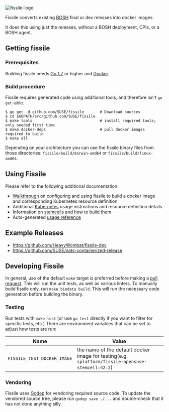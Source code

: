 
![fissile-logo](./docs/fissile-logo.png)

Fissile converts existing [BOSH] final or dev releases into docker images.

It does this using just the releases, without a BOSH deployment, CPIs, or a BOSH
agent.

[BOSH]: http://bosh.io/docs

## Getting fissile

### Prerequisites
Building fissile needs [Go 1.7] or higher and [Docker].

[Go 1.7]: https://golang.org/doc/install
[Docker]: https://www.docker.com

### Build procedure
Fissile requires generated code using additional tools, and therefore isn't
`go get`-able.

```
$ go get -d github.com/SUSE/fissile       # Download sources
$ cd $GOPATH/src/github.com/SUSE/fissile
$ make tools                              # install required tools; only needed first time
$ make docker-deps                        # pull docker images required to build
$ make all
```

Depending on your architecture you can use the fissile binary files from those directories:
`fissile/build/darwin-amd64` or `fissile/build/linux-amd64`.

## Using Fissile
Please refer to the following additional documentation:

* [Walkthrough] on configuring and using fissile to build a docker image and
corresponding Kubernetes resource definition
* Additional [Kubernetes] usage instructions and resource definition details
* Information on [stemcells] and how to build them
* Auto-generated [usage reference]

[walkthrough]: ./docs/configuration.md
[Kubernetes]: ./docs/kubernetes.md
[stemcells]: ./docs/stemcells.md
[usage reference]: ./docs/generated/fissile.md

## Example Releases

* https://github.com/HeavyWombat/fissile-dev
* https://github.com/SUSE/nats-containerized-release

## Developing Fissile
In general, use of the default `make` target is preferred before
making a [pull request].  This will run the unit tests, as well as
various linters.  To manually build fissile only, run
`make bindata build`.  This will run the necessary code generation
before building the binary.

[pull request]: https://github.com/SUSE/fissile/pulls

### Testing
Run tests with `make test` (or use `go test` directly if you want to filter for
specific tests, etc.)  There are environment variables that can be set to
adjust how tests are run:

Name | Value
--- | ---
`FISSILE_TEST_DOCKER_IMAGE` | the name of the default docker image for testing(e.g. `splatform/fissile-opensuse-stemcell:42.2`)

### Vendoring
Fissile uses [Godep] for vendoring required source code.  To update the vendored
source tree, please run `godep save ./...` and double-check that it has not done
anything silly.

[Godep]: https://github.com/tools/godep#godep
